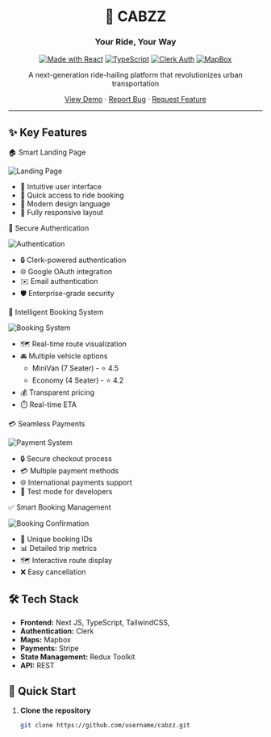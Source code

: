 <div align="center">

# 🚗 CABZZ

### Your Ride, Your Way

[![Made with React](https://img.shields.io/badge/Made%20with-React-61DAFB?style=flat-square&logo=react)](https://reactjs.org/)
[![TypeScript](https://img.shields.io/badge/TypeScript-Ready-blue?style=flat-square&logo=typescript)](https://www.typescriptlang.org/)
[![Clerk Auth](https://img.shields.io/badge/Clerk-Authentication-purple?style=flat-square)](https://clerk.dev/)
[![MapBox](https://img.shields.io/badge/MapBox-Maps-000000?style=flat-square&logo=mapbox)](https://www.mapbox.com/)

A next-generation ride-hailing platform that revolutionizes urban transportation

[View Demo](https://demo-link.com) · [Report Bug](https://github.com/username/cabzz/issues) · [Request Feature](https://github.com/username/cabzz/issues)

</div>

---

## ✨ Key Features

🏠 Smart Landing Page

![Landing Page](https://hebbkx1anhila5yf.public.blob.vercel-storage.com/1-hP9RJ1Amm7jRSX3DWSseao4Za0HAOJ.png)

- 🎯 Intuitive user interface
- 🚀 Quick access to ride booking
- 🎨 Modern design language
- 📱 Fully responsive layout
</details>

<summary>🔐 Secure Authentication</summary>

![Authentication](https://hebbkx1anhila5yf.public.blob.vercel-storage.com/2-daAI5NNCr05eSllawTDoE5TElocm2a.png)

- 🔒 Clerk-powered authentication
- 🌐 Google OAuth integration
- ✉️ Email authentication
- 🛡️ Enterprise-grade security

<summary>📍 Intelligent Booking System</summary>

![Booking System](https://hebbkx1anhila5yf.public.blob.vercel-storage.com/3-MwgQUskeEsHA968N7rYQjEiquV1P4L.png)

- 🗺️ Real-time route visualization
- 🚘 Multiple vehicle options
  - MiniVan (7 Seater) - ⭐ 4.5
  - Economy (4 Seater) - ⭐ 4.2
- 💰 Transparent pricing
- ⏱️ Real-time ETA

<summary>💳 Seamless Payments</summary>

![Payment System](https://hebbkx1anhila5yf.public.blob.vercel-storage.com/4-LpxryQBIp6Oi98I6T07U2cgQOMaL3A.png)

- 🔒 Secure checkout process
- 💳 Multiple payment methods
- 🌐 International payments support
- 🧪 Test mode for developers

<summary>✅ Smart Booking Management</summary>

![Booking Confirmation](https://hebbkx1anhila5yf.public.blob.vercel-storage.com/5-9WR75PGIUb0HhY5AdPrFXIzouN0KJz.png)

- 🎫 Unique booking IDs
- 📊 Detailed trip metrics
- 🗺️ Interactive route display
- ❌ Easy cancellation


## 🛠️ Tech Stack

- **Frontend:** Next JS, TypeScript, TailwindCSS,
- **Authentication:** Clerk
- **Maps:** Mapbox
- **Payments:** Stripe
- **State Management:** Redux Toolkit
- **API:** REST

## 🚀 Quick Start

1. **Clone the repository**
   ```bash
   git clone https://github.com/username/cabzz.git
